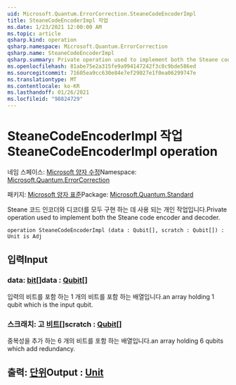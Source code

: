 ```yaml
---
uid: Microsoft.Quantum.ErrorCorrection.SteaneCodeEncoderImpl
title: SteaneCodeEncoderImpl 작업
ms.date: 1/23/2021 12:00:00 AM
ms.topic: article
qsharp.kind: operation
qsharp.namespace: Microsoft.Quantum.ErrorCorrection
qsharp.name: SteaneCodeEncoderImpl
qsharp.summary: Private operation used to implement both the Steane code encoder and decoder.
ms.openlocfilehash: 81abe75e2a315fe9a994147242f3c8c9bde586ed
ms.sourcegitcommit: 71605ea9cc630e84e7ef29027e1f0ea06299747e
ms.translationtype: MT
ms.contentlocale: ko-KR
ms.lasthandoff: 01/26/2021
ms.locfileid: "98824729"
---
```

# <a name="steanecodeencoderimpl-operation"></a><span data-ttu-id="fdc48-102">SteaneCodeEncoderImpl 작업</span><span class="sxs-lookup"><span data-stu-id="fdc48-102">SteaneCodeEncoderImpl operation</span></span>

<span data-ttu-id="fdc48-103">네임 스페이스: [Microsoft 양자 수정](xref:Microsoft.Quantum.ErrorCorrection)</span><span class="sxs-lookup"><span data-stu-id="fdc48-103">Namespace: [Microsoft.Quantum.ErrorCorrection](xref:Microsoft.Quantum.ErrorCorrection)</span></span>

<span data-ttu-id="fdc48-104">패키지: [Microsoft 양자 표준](https://nuget.org/packages/Microsoft.Quantum.Standard)</span><span class="sxs-lookup"><span data-stu-id="fdc48-104">Package: [Microsoft.Quantum.Standard](https://nuget.org/packages/Microsoft.Quantum.Standard)</span></span>


<span data-ttu-id="fdc48-105">Steane 코드 인코더와 디코더를 모두 구현 하는 데 사용 되는 개인 작업입니다.</span><span class="sxs-lookup"><span data-stu-id="fdc48-105">Private operation used to implement both the Steane code encoder and decoder.</span></span>

```qsharp
operation SteaneCodeEncoderImpl (data : Qubit[], scratch : Qubit[]) : Unit is Adj
```


## <a name="input"></a><span data-ttu-id="fdc48-106">입력</span><span class="sxs-lookup"><span data-stu-id="fdc48-106">Input</span></span>

### <a name="data--qubit"></a><span data-ttu-id="fdc48-107">data: [bit](xref:microsoft.quantum.lang-ref.qubit)[]</span><span class="sxs-lookup"><span data-stu-id="fdc48-107">data : [Qubit](xref:microsoft.quantum.lang-ref.qubit)[]</span></span>

<span data-ttu-id="fdc48-108">입력의 비트를 포함 하는 1 개의 비트를 포함 하는 배열입니다.</span><span class="sxs-lookup"><span data-stu-id="fdc48-108">an array holding 1 qubit which is the input qubit.</span></span>


### <a name="scratch--qubit"></a><span data-ttu-id="fdc48-109">스크래치: 고 [비트](xref:microsoft.quantum.lang-ref.qubit)[]</span><span class="sxs-lookup"><span data-stu-id="fdc48-109">scratch : [Qubit](xref:microsoft.quantum.lang-ref.qubit)[]</span></span>

<span data-ttu-id="fdc48-110">중복성을 추가 하는 6 개의 비트를 포함 하는 배열입니다.</span><span class="sxs-lookup"><span data-stu-id="fdc48-110">an array holding 6 qubits which add redundancy.</span></span>



## <a name="output--unit"></a><span data-ttu-id="fdc48-111">출력: [단위](xref:microsoft.quantum.lang-ref.unit)</span><span class="sxs-lookup"><span data-stu-id="fdc48-111">Output : [Unit](xref:microsoft.quantum.lang-ref.unit)</span></span>

